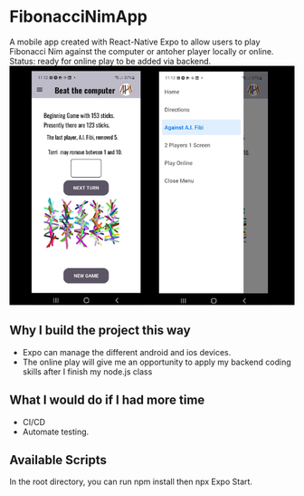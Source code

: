 # FibonacciNimApp

A mobile app created with React-Native Expo to allow users to play Fibonacci Nim against the computer or antoher player locally or online. Status: ready for online play to be added via backend.
![screenshots](assets/screenshots.png)  


## Why I build the project this way
* Expo can manage the different android and ios devices.
* The online play will give me an opportunity to apply my backend coding skills after I finish my node.js class

## What I would do if I had more time
* CI/CD
* Automate testing.

## Available Scripts

In the root directory, you can run npm install then npx Expo Start.

